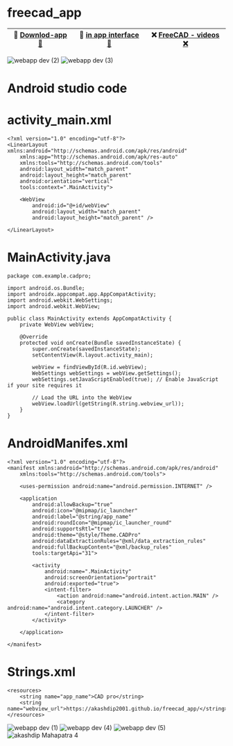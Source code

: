 # freecad_app 


|🍭 [Downlod-app 🍭](https://www.mediafire.com/file/njc51t2ierhir85/akashdipmahapatraFreeCAD.apk/file) |🐥 [in app interface 🐥](https://akashdip2001.github.io/freecad_app/) |❌ [FreeCAD - videos ❌](https://akashdip2001.github.io/freecad_app/freecad999.html) |
|-------------------- |-------------------- |-------------------- |

![webapp dev (2)](https://github.com/akashdip2001/freecad_app/assets/81384987/beec1827-4afe-4394-9394-941db53c43db)
![webapp dev (3)](https://github.com/akashdip2001/freecad_app/assets/81384987/979c980e-77e1-432a-b69a-2da4e18f22ad)

# Android studio code

# activity_main.xml
```
<?xml version="1.0" encoding="utf-8"?>
<LinearLayout xmlns:android="http://schemas.android.com/apk/res/android"
    xmlns:app="http://schemas.android.com/apk/res-auto"
    xmlns:tools="http://schemas.android.com/tools"
    android:layout_width="match_parent"
    android:layout_height="match_parent"
    android:orientation="vertical"
    tools:context=".MainActivity">

    <WebView
        android:id="@+id/webView"
        android:layout_width="match_parent"
        android:layout_height="match_parent" />

</LinearLayout>
```
# MainActivity.java
```
package com.example.cadpro;

import android.os.Bundle;
import androidx.appcompat.app.AppCompatActivity;
import android.webkit.WebSettings;
import android.webkit.WebView;

public class MainActivity extends AppCompatActivity {
    private WebView webView;

    @Override
    protected void onCreate(Bundle savedInstanceState) {
        super.onCreate(savedInstanceState);
        setContentView(R.layout.activity_main);

        webView = findViewById(R.id.webView);
        WebSettings webSettings = webView.getSettings();
        webSettings.setJavaScriptEnabled(true); // Enable JavaScript if your site requires it

        // Load the URL into the WebView
        webView.loadUrl(getString(R.string.webview_url));
    }
}
```
# AndroidManifes.xml
```
<?xml version="1.0" encoding="utf-8"?>
<manifest xmlns:android="http://schemas.android.com/apk/res/android"
    xmlns:tools="http://schemas.android.com/tools">

    <uses-permission android:name="android.permission.INTERNET" />

    <application
        android:allowBackup="true"
        android:icon="@mipmap/ic_launcher"
        android:label="@string/app_name"
        android:roundIcon="@mipmap/ic_launcher_round"
        android:supportsRtl="true"
        android:theme="@style/Theme.CADPro"
        android:dataExtractionRules="@xml/data_extraction_rules"
        android:fullBackupContent="@xml/backup_rules"
        tools:targetApi="31">

        <activity
            android:name=".MainActivity"
            android:screenOrientation="portrait"
            android:exported="true">
            <intent-filter>
                <action android:name="android.intent.action.MAIN" />
                <category android:name="android.intent.category.LAUNCHER" />
            </intent-filter>
        </activity>

    </application>

</manifest>
```
# Strings.xml
```
<resources>
    <string name="app_name">CAD pro</string>
    <string name="webview_url">https://akashdip2001.github.io/freecad_app/</string>
</resources>
```

![webapp dev (1)](https://github.com/akashdip2001/freecad_app/assets/81384987/ce9f6d8e-965e-4aed-970e-28d0fa2babb7)
![webapp dev (4)](https://github.com/akashdip2001/freecad_app/assets/81384987/2054e341-77be-413b-aa33-58fa735e574e)
![webapp dev (5)](https://github.com/akashdip2001/freecad_app/assets/81384987/7dd4bb0e-4821-4e26-be0b-a5034561bdcb)
![akashdip Mahapatra 4](https://github.com/akashdip2001/freecad_app/assets/81384987/9c663d1a-3a53-4d47-bdd8-a933bc26001d)
